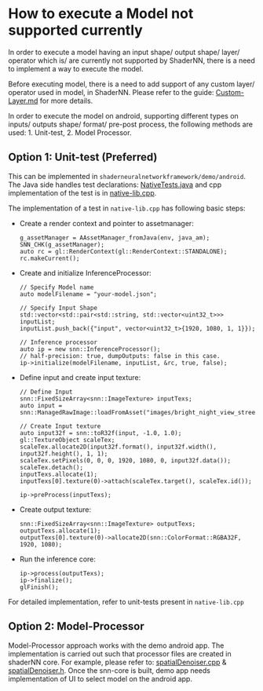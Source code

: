 # How to execute a Model not supported currently

In order to execute a model having an input shape/ output shape/ layer/ operator which is/ are currently not supported by ShaderNN, there is a need to implement a way to execute the model.

Before executing model, there is a need to add support of any custom layer/ operator used in model, in ShaderNN. Please refer to the guide: [Custom-Layer.md]() for more details.

In order to execute the model on android, supporting different types on inputs/ outputs shape/ format/ pre-post process, the following methods are used: 1. Unit-test, 2. Model Processor.

## Option 1: Unit-test (Preferred)
This can be implemented in `shaderneuralnetworkframework/demo/android`. The Java side handles test declarations: [NativeTests.java]() and cpp implementation of the test is in [native-lib.cpp](). 

The implementation of a test in `native-lib.cpp` has following basic steps:

- Create a render context and pointer to assetmanager:
    ```
    g_assetManager = AAssetManager_fromJava(env, java_am);
    SNN_CHK(g_assetManager);
    auto rc = gl::RenderContext(gl::RenderContext::STANDALONE);
    rc.makeCurrent();
    ```
- Create and initialize InferenceProcessor:
    ```
    // Specify Model name
    auto modelFilename = "your-model.json";
    
    // Specify Input Shape
    std::vector<std::pair<std::string, std::vector<uint32_t>>> inputList;
    inputList.push_back({"input", vector<uint32_t>{1920, 1080, 1, 1}});

    // Inference processor
    auto ip = new snn::InferenceProcessor();
    // half-precision: true, dumpOutputs: false in this case.
    ip->initialize(modelFilename, inputList, &rc, true, false); 
    ```
- Define input and create input texture:
    ```
    // Define Input
    snn::FixedSizeArray<snn::ImageTexture> inputTexs;
    auto input = snn::ManagedRawImage::loadFromAsset("images/bright_night_view_street_1080x1920.jpg");

    // Create Input texture
    auto input32f = snn::toR32f(input, -1.0, 1.0);
    gl::TextureObject scaleTex;
    scaleTex.allocate2D(input32f.format(), input32f.width(), input32f.height(), 1, 1);
    scaleTex.setPixels(0, 0, 0, 1920, 1080, 0, input32f.data());
    scaleTex.detach();
    inputTexs.allocate(1);
    inputTexs[0].texture(0)->attach(scaleTex.target(), scaleTex.id());

    ip->preProcess(inputTexs);
    ```
- Create output texture:
    ```
    snn::FixedSizeArray<snn::ImageTexture> outputTexs;
    outputTexs.allocate(1);
    outputTexs[0].texture(0)->allocate2D(snn::ColorFormat::RGBA32F, 1920, 1080);
    ```

- Run the inference core:
    ```
    ip->process(outputTexs);
    ip->finalize();
    glFinish();
    ```

For detailed implementation, refer to unit-tests present in `native-lib.cpp`

## Option 2: Model-Processor

Model-Processor approach works with the demo android app. The implementation is carried out such that processor files are created in shaderNN core. For example, please refer to: [spatialDenoiser.cpp]() & [spatialDenoiser.h](). Once the snn-core is built, demo app needs implementation of UI to select model on the android app.